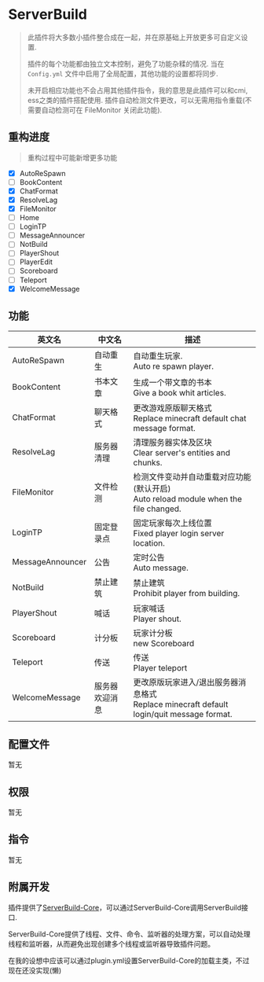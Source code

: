 # ServerBuild

> 此插件将大多数小插件整合成在一起，并在原基础上开放更多可自定义设置.
>
> 插件的每个功能都由独立文本控制，避免了功能杂糅的情况. 当在 `Config.yml` 文件中启用了全局配置，其他功能的设置都将同步.
>
> 未开启相应功能也不会占用其他插件指令，我的意思是此插件可以和cmi, ess之类的插件搭配使用. 插件自动检测文件更改，可以无需用指令重载(不需要自动检测可在 FileMonitor 关闭此功能).

## 重构进度

> 重构过程中可能新增更多功能

- [x] AutoReSpawn
- [ ] BookContent
- [x] ChatFormat
- [x] ResolveLag
- [x] FileMonitor
- [ ] Home
- [ ] LoginTP
- [ ] MessageAnnouncer
- [ ] NotBuild
- [ ] PlayerShout
- [ ] PlayerEdit
- [ ] Scoreboard
- [ ] Teleport
- [x] WelcomeMessage

## 功能

| 英文名           | 中文名         | 描述                                                         |
| ---------------- | -------------- | ------------------------------------------------------------ |
| AutoReSpawn      | 自动重生       | 自动重生玩家.<br />Auto re spawn player.                     |
| BookContent      | 书本文章       | 生成一个带文章的书本<br />Give a book whit articles.         |
| ChatFormat       | 聊天格式       | 更改游戏原版聊天格式<br />Replace minecraft default chat message format. |
| ResolveLag       | 服务器清理     | 清理服务器实体及区块<br />Clear server's entities and chunks. |
| FileMonitor      | 文件检测       | 检测文件变动并自动重载对应功能(默认开启)<br />Auto reload module when the file changed. |
| LoginTP          | 固定登录点     | 固定玩家每次上线位置<br />Fixed player login server location. |
| MessageAnnouncer | 公告           | 定时公告<br />Auto message.                                  |
| NotBuild         | 禁止建筑       | 禁止建筑<br />Prohibit player from building.                 |
| PlayerShout      | 喊话           | 玩家喊话<br />Player shout.                                  |
| Scoreboard       | 计分板         | 玩家计分板<br />new Scoreboard                               |
| Teleport         | 传送           | 传送<br />Player teleport                                    |
| WelcomeMessage   | 服务器欢迎消息 | 更改原版玩家进入/退出服务器消息格式<br />Replace minecraft default login/quit message format. |

## 配置文件

暂无

## 权限

暂无

## 指令

暂无



## 附属开发

插件提供了[ServerBuild-Core](https://github.com/hanhan2001/ServerBuild-Core)，可以通过ServerBuild-Core调用ServerBuild接口.

ServerBuild-Core提供了线程、文件、命令、监听器的处理方案，可以自动处理线程和监听器，从而避免出现创建多个线程或监听器导致插件问题。

在我的设想中应该可以通过plugin.yml设置ServerBuild-Core的加载主类，不过现在还没实现(懒)